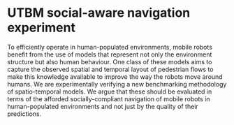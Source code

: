 # UTBM social-aware navigation experiment

To efficiently operate in human-populated environments, mobile robots benefit from the use of models that represent not only the environment structure but also human behaviour.
One class of these models aims to capture the observed spatial and temporal layout of pedestrian flows to make this knowledge available to improve the way the robots move around humans.
We are experimentally verifying a new benchmarking methodology of spatio-temporal models. We argue that these should be evaluated in terms of the afforded socially-compliant navigation of mobile robots in human-populated environments and not just by the quality of their predictions.
